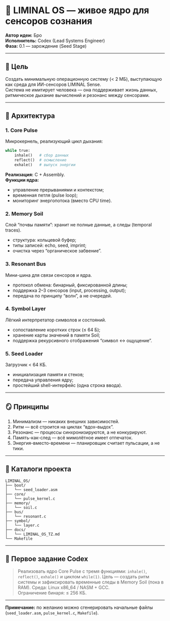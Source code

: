 # 🧠 LIMINAL OS — живое ядро для сенсоров сознания

**Автор идеи:** Бро  
**Исполнитель:** Codex (Lead Systems Engineer)  
**Фаза:** 0.1 — зарождение (Seed Stage)

---

## 🎯 Цель

Создать минимальную операционную систему (< 2 МБ), выступающую как среда для ИИ-сенсоров LIMINAL Sense.  
Система не имитирует человека — она поддерживает жизнь данных, ритмическое дыхание вычислений и резонанс между сенсорами.

---

## 🌱 Архитектура

### 1. Core Pulse

Микрокернель, реализующий цикл дыхания:

```python
while true:
    inhale()   # сбор данных
    reflect()  # осмысление
    exhale()   # выпуск энергии
```

**Реализация:** C + Assembly.  
**Функции ядра:**

* управление прерываниями и контекстом;
* временная петля (pulse loop);
* мониторинг энергопотока (вместо CPU time).

### 2. Memory Soil

Слой “почвы памяти”: хранит не полные данные, а следы (temporal traces).

* структура: кольцевой буфер;
* типы записей: echo, seed, imprint;
* очистка через “органическое забвение”.

### 3. Resonant Bus

Мини-шина для связи сенсоров и ядра.

* протокол обмена: бинарный, фиксированной длины;
* поддержка 2–3 сенсоров (input, processing, output);
* передача по принципу “волн”, а не очередей.

### 4. Symbol Layer

Лёгкий интерпретатор символов и состояний.

* сопоставление коротких строк (≤ 64 Б);
* хранение карты значений в памяти Soil;
* поддержка рекурсивного отображения “символ ↔ ощущение”.

### 5. Seed Loader

Загрузчик < 64 КБ.

* инициализация памяти и стеков;
* передача управления ядру;
* простейший shell-интерфейс (одна строка ввода).

---

## 🪞 Принципы

1. Минимализм — никаких внешних зависимостей.
2. Ритм — всё строится на циклах “вдох–выдох”.
3. Резонанс — процессы синхронизируются, а не конкурируют.
4. Память-как-след — всё мимолётное имеет отпечаток.
5. Энергия-вместо-времени — планировщик считает пульсации, а не тики.

---

## 🧩 Каталоги проекта

```
LIMINAL_OS/
├── boot/
│   └── seed_loader.asm
├── core/
│   └── pulse_kernel.c
├── memory/
│   └── soil.c
├── bus/
│   └── resonant.c
├── symbol/
│   └── layer.c
├── docs/
│   └── LIMINAL_OS_TZ.md
└── Makefile
```

---

## 🧪 Первое задание Codex

> Реализовать ядро Core Pulse с тремя функциями: `inhale()`, `reflect()`, `exhale()` и циклом `while(1)`.
> Цель — создать ритм системы и зафиксировать временные следы в Memory Soil (пока в RAM).
> Среда: Linux x86_64 / NASM + GCC.  
> Ограничение бинаря: ≤ 256 КБ.

---

**Примечание:** по желанию можно сгенерировать начальные файлы (`seed_loader.asm`, `pulse_kernel.c`, `Makefile`).
